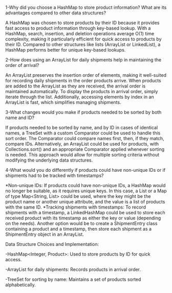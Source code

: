 1-Why did you choose a HashMap to store product information? What are its advantages compared to other data structures?

A HashMap was chosen to store products by their ID because it provides fast access to product information through key-based lookup. With a HashMap, search, insertion, and deletion operations average O(1) time complexity, making it particularly efficient for quick access to products by their ID. Compared to other structures like lists (ArrayList or LinkedList), a HashMap performs better for unique key-based lookups.

2-How does using an ArrayList for daily shipments help in maintaining the order of arrival?

An ArrayList preserves the insertion order of elements, making it well-suited for recording daily shipments in the order products arrive. When products are added to the ArrayList as they are received, the arrival order is maintained automatically. To display the products in arrival order, simply iterate through the list. Additionally, accessing elements by index in an ArrayList is fast, which simplifies managing shipments.

3-What changes would you make if products needed to be sorted by both name and ID?

If products needed to be sorted by name, and by ID in cases of identical names, a TreeSet with a custom Comparator could be used to handle this sort order. The Comparator could compare names first, then, if they match, compare IDs. Alternatively, an ArrayList could be used for products, with Collections.sort() and an appropriate Comparator applied whenever sorting is needed. This approach would allow for multiple sorting criteria without modifying the underlying data structures.

4-What would you do differently if products could have non-unique IDs or if shipments had to be tracked with timestamps?

*Non-unique IDs: If products could have non-unique IDs, a HashMap would no longer be suitable, as it requires unique keys. In this case, a List or a Map of type Map<String, List<Product>> could be used, where the key might be the product name or another unique attribute, and the value is a list of products with the same ID.
*Tracking shipments with timestamps: To record shipments with a timestamp, a LinkedHashMap could be used to store each received product with its timestamp as either the key or value (depending on the needs). Another option would be to create a ShipmentEntry class containing a product and a timestamp, then store each shipment as a ShipmentEntry object in an ArrayList.


Data Structure Choices and Implementation:

-HashMap<Integer, Product>: Used to store products by ID for quick access.

-ArrayList for daily shipments: Records products in arrival order.

-TreeSet for sorting by name: Maintains a set of products sorted alphabetically.
